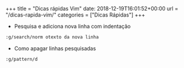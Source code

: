 +++
title = "Dicas rápidas Vim"
date: 2018-12-19T16:01:52+00:00
url = "/dicas-rapida-vim/"
categories = ["Dicas Rápidas"]
+++


* Pesquisa e adiciona nova linha com indentação
```bash
:g/search/norm otexto da nova linha
```


* Como apagar linhas pesquisadas
```bash
:g/pattern/d
```
